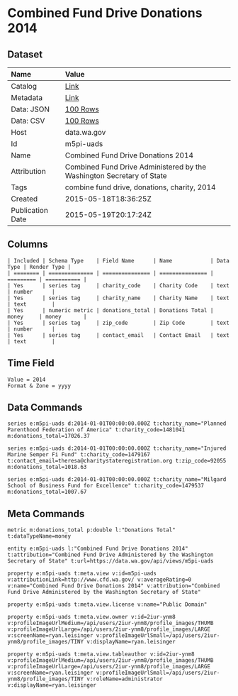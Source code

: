 # Combined Fund Drive Donations 2014

## Dataset

| Name | Value |
| :--- | :---- |
| Catalog | [Link](https://catalog.data.gov/dataset/combined-fund-drive-donations-2014) |
| Metadata | [Link](https://data.wa.gov/api/views/m5pi-uads) |
| Data: JSON | [100 Rows](https://data.wa.gov/api/views/m5pi-uads/rows.json?max_rows=100) |
| Data: CSV | [100 Rows](https://data.wa.gov/api/views/m5pi-uads/rows.csv?max_rows=100) |
| Host | data.wa.gov |
| Id | m5pi-uads |
| Name | Combined Fund Drive Donations 2014 |
| Attribution | Combined Fund Drive Administered by the Washington Secretary of State |
| Tags | combine fund drive, donations, charity, 2014 |
| Created | 2015-05-18T18:36:25Z |
| Publication Date | 2015-05-19T20:17:24Z |

## Columns

```ls
| Included | Schema Type    | Field Name      | Name            | Data Type | Render Type |
| ======== | ============== | =============== | =============== | ========= | =========== |
| Yes      | series tag     | charity_code    | Charity Code    | text      | number      |
| Yes      | series tag     | charity_name    | Charity Name    | text      | text        |
| Yes      | numeric metric | donations_total | Donations Total | money     | money       |
| Yes      | series tag     | zip_code        | Zip Code        | text      | number      |
| Yes      | series tag     | contact_email   | Contact Email   | text      | text        |
```

## Time Field

```ls
Value = 2014
Format & Zone = yyyy
```

## Data Commands

```ls
series e:m5pi-uads d:2014-01-01T00:00:00.000Z t:charity_name="Planned Parenthood Federation of America" t:charity_code=1481041 m:donations_total=17026.37

series e:m5pi-uads d:2014-01-01T00:00:00.000Z t:charity_name="Injured Marine Semper Fi Fund" t:charity_code=1479167 t:contact_email=theresa@charitystateregistration.org t:zip_code=92055 m:donations_total=1018.63

series e:m5pi-uads d:2014-01-01T00:00:00.000Z t:charity_name="Milgard School of Business Fund for Excellence" t:charity_code=1479537 m:donations_total=1007.67
```

## Meta Commands

```ls
metric m:donations_total p:double l:"Donations Total" t:dataTypeName=money

entity e:m5pi-uads l:"Combined Fund Drive Donations 2014" t:attribution="Combined Fund Drive Administered by the Washington Secretary of State" t:url=https://data.wa.gov/api/views/m5pi-uads

property e:m5pi-uads t:meta.view v:id=m5pi-uads v:attributionLink=http://www.cfd.wa.gov/ v:averageRating=0 v:name="Combined Fund Drive Donations 2014" v:attribution="Combined Fund Drive Administered by the Washington Secretary of State"

property e:m5pi-uads t:meta.view.license v:name="Public Domain"

property e:m5pi-uads t:meta.view.owner v:id=2iur-ynm8 v:profileImageUrlMedium=/api/users/2iur-ynm8/profile_images/THUMB v:profileImageUrlLarge=/api/users/2iur-ynm8/profile_images/LARGE v:screenName=ryan.leisinger v:profileImageUrlSmall=/api/users/2iur-ynm8/profile_images/TINY v:displayName=ryan.leisinger

property e:m5pi-uads t:meta.view.tableauthor v:id=2iur-ynm8 v:profileImageUrlMedium=/api/users/2iur-ynm8/profile_images/THUMB v:profileImageUrlLarge=/api/users/2iur-ynm8/profile_images/LARGE v:screenName=ryan.leisinger v:profileImageUrlSmall=/api/users/2iur-ynm8/profile_images/TINY v:roleName=administrator v:displayName=ryan.leisinger
```